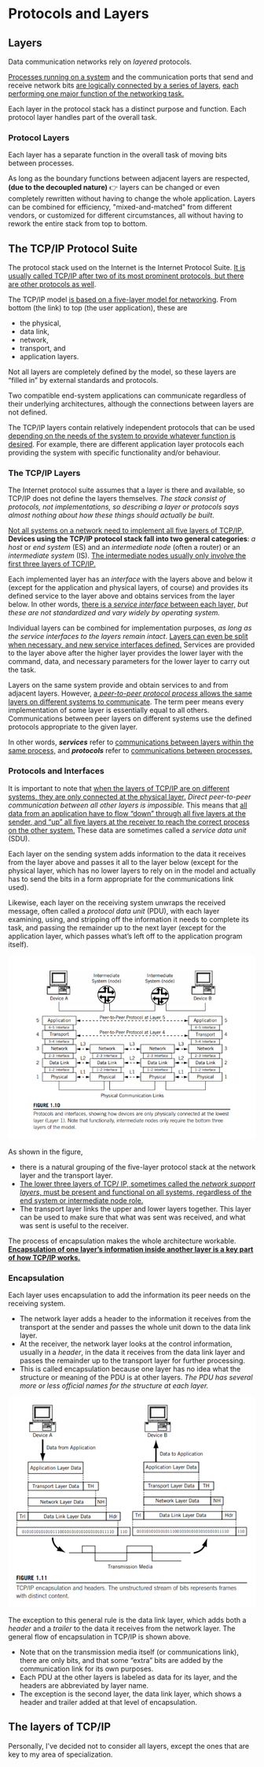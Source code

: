 # Protocols and Layers

## Layers

Data communication networks rely on *layered* protocols.

<u>Processes running on a system</u> and the communication ports that send and receive network bits <u>are logically connected by a series of layers</u>, <u>each performing one major function of the networking task.</u>

Each layer in the protocol stack has a distinct purpose and function. Each protocol layer handles part of the overall task.

### Protocol Layers

Each layer has a separate function in the overall task of moving bits between processes.

As long as the boundary functions between adjacent layers are respected, **(due to the decoupled nature)** 👉 layers can be changed or even completely rewritten without having to change the whole application. <u></u>Layers can be combined for efficiency, "mixed-and-matched" from different vendors, or customized for different circumstances, all without having to rework the entire stack from top to bottom.

## The TCP/IP Protocol Suite

The protocol stack used on the Internet is the Internet Protocol Suite. <u>It is usually called TCP/IP after two of its most prominent protocols, but there are other protocols as well</u>.

The TCP/IP model <u>is based on a five-layer model for networking</u>. From bottom (the link) to top (the user application), these are

- the physical,
- data link,
- network,
- transport, and
- application layers.

Not all layers are completely defined by the model, so these layers are “filled in” by external standards and protocols.

Two compatible end-system applications can communicate regardless of their underlying architectures, although the connections between layers are not defined.

The TCP/IP layers contain relatively independent protocols that can be used <u>depending on the needs of the system to provide whatever function is desired</u>. For example, there are different application layer protocols each providing the system with specific functionality and/or behaviour.

### The TCP/IP Layers

The Internet protocol suite assumes that a layer is there and available, so TCP/IP does not define the layers themselves. *The stack consist of protocols, not implementations, so describing a layer or protocols says almost nothing about how these things should actually be built*.

<u>Not all systems on a network need to implement all five layers of TCP/IP.</u> **Devices using the TCP/IP protocol stack fall into two general categories**: *a host* or *end system* (ES) and an *intermediate node* (often a router) or an *intermediate system* (IS).
<u>The intermediate nodes usually only involve the first three layers of TCP/IP.</u>

Each implemented layer has an *interface* with the layers above and below it (except for the application and physical layers, of course) and provides its defined service to the layer above and obtains services from the layer below. In other words, <u>there is a *service interface* between each layer,</u> *but these are not standardized and vary widely by operating
system.*

Individual layers can be combined for implementation purposes, *as long as the service interfaces to the layers remain intact*. <u>Layers can even be split when necessary, and new service interfaces defined.</u> Services are provided to the layer above after the higher layer provides the lower layer with the command, data, and necessary parameters for the lower layer to carry out the task.

Layers on the same system provide and obtain services to and from adjacent layers. However, <u>a *peer-to-peer protocol process* allows the same layers on different systems to communicate</u>. The term peer means every implementation of some layer is essentially equal to all others. Communications between peer layers on different systems use the defined protocols appropriate to the given layer.

In other words, ***services*** refer to <u>communications between layers within the same process,</u> and ***protocols*** refer to <u>communications between processes.</u>

### Protocols and Interfaces

It is important to note that <u>when the layers of TCP/IP are on different systems, they are only connected at the physical layer.</u> *Direct peer-to-peer communication between all other layers is impossible.* This means that <u>all data from an application have to flow “down” through all five layers at the sender, and “up” all five layers at the receiver to reach the correct process on the other system.</u> These data are sometimes called a *service data unit* (SDU).

Each layer on the sending system adds information to the data it receives from the layer above and passes it all to the layer below (except for the physical layer, which has no lower layers to rely on in the model and actually has to send the bits in a form appropriate for the communications link used).

Likewise, each layer on the receiving system unwraps the received message, often called a *protocol data unit* (PDU), with each layer examining, using, and stripping off the information it needs to complete its task, and passing the remainder up to the next layer (except for the application layer, which passes what’s left off to the application program itself).

![Protocols and Interfaces](./imgs/protocols-and-interfaces.png)

As shown in the figure,

- there is a natural grouping of the five-layer protocol stack at the network layer and the transport layer.
- <u>The lower three layers of TCP/
IP, sometimes called the *network support layers*, must be present and functional on all systems, regardless of the end system or intermediate node role.</u>
- The transport layer links the upper and lower layers together. This layer can be used to make sure that what was sent was received, and what was sent is useful to the receiver.

The process of encapsulation makes the whole architecture workable. <u>**Encapsulation of one layer’s information inside another layer is a key part of how TCP/IP works.**</u>

### Encapsulation

Each layer uses encapsulation to add the information its peer needs on the receiving system.

- The network layer adds a header to the information it receives from the transport at the sender and passes the whole unit down to the data link layer.
- At the receiver, the network layer looks at the control information, usually in a *header*, in the data it receives from the data link layer and passes the remainder up to the transport layer for further processing.
- This is called encapsulation because one layer has no idea what the structure or meaning of the PDU is at other layers. *The PDU has several more or less official names for the structure at each layer.*


![TCP/IP encapsulation headers](./imgs/tcpip-encapsulation-headers.png)

The exception to this general rule is the data link layer, which adds both a *header* and a *trailer* to the data it receives from the network layer. The general flow of encapsulation in TCP/IP is shown above.

- Note that on the transmission media itself (or communications link), there are only bits, and that some
“extra” bits are added by the communication link for its own purposes.
- Each PDU at the other layers is labeled as data for its layer, and the headers are abbreviated by layer name.
- The exception is the second layer, the data link layer, which shows a header and trailer added at that level of encapsulation.

## The layers of TCP/IP

Personally, I've decided not to consider all layers, except the ones that are key to my area of specialization.

